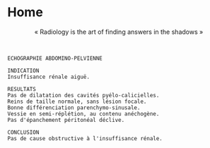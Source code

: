 # Home

<p style="text-align: center">« Radiology is the art of finding answers in the shadows »</p></br>

```
ECHOGRAPHIE ABDOMINO-PELVIENNE

INDICATION
Insuffisance rénale aiguë.

RESULTATS
Pas de dilatation des cavités pyélo-calicielles.
Reins de taille normale, sans lésion focale.
Bonne différenciation parenchymo-sinusale.
Vessie en semi-réplétion, au contenu anéchogène.
Pas d'épanchement péritonéal déclive.

CONCLUSION
Pas de cause obstructive à l'insuffisance rénale.
```
